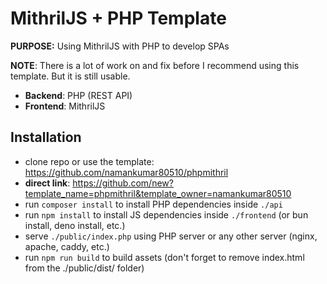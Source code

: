 # MithrilJS + PHP Template

**PURPOSE:** Using MithrilJS with PHP to develop SPAs

**NOTE**: There is a lot of work on and fix before I recommend using this template. But it is still usable.

- **Backend**: PHP (REST API)
- **Frontend**: MithrilJS

## Installation

- clone repo or use the template: <https://github.com/namankumar80510/phpmithril>
- **direct link**: <https://github.com/new?template_name=phpmithril&template_owner=namankumar80510>
- run `composer install` to install PHP dependencies inside `./api`
- run `npm install` to install JS dependencies inside `./frontend` (or bun install, deno install, etc.)
- serve `./public/index.php` using PHP server or any other server (nginx, apache, caddy, etc.)
- run `npm run build` to build assets (don't forget to remove index.html from the ./public/dist/ folder)
